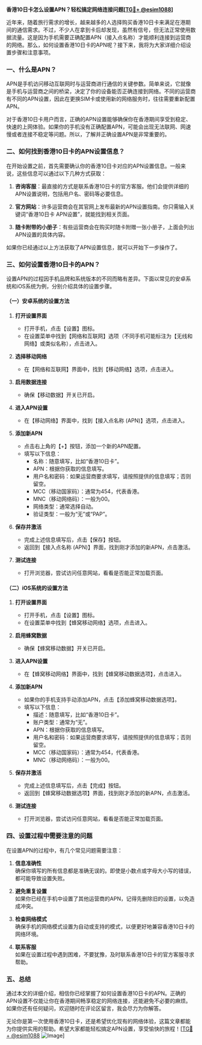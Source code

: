 **香港10日卡怎么设置APN？轻松搞定网络连接问题[[TG💪+ @esim1088](https://t.me/s/esim1088)]**

近年来，随着旅行需求的增长，越来越多的人选择购买香港10日卡来满足在港期间的通信需求。不过，不少人在拿到卡后却发现，虽然有信号，但无法正常使用数据流量。这是因为手机需要正确配置APN（接入点名称）才能顺利连接到运营商的网络。那么，如何设置香港10日卡的APN呢？接下来，我将为大家详细介绍设置步骤和注意事项。

### 一、什么是APN？

APN是手机访问移动互联网时与运营商进行通信的关键参数。简单来说，它就像是手机与运营商之间的桥梁，决定了你的设备能否正确连接到网络。不同的运营商有不同的APN设置，因此在更换SIM卡或使用新的网络服务时，往往需要重新配置APN。

对于香港10日卡用户而言，正确的APN设置能够确保你在香港期间享受到稳定、快速的上网体验。如果你的手机没有正确配置APN，可能会出现无法联网、网速慢或者连接不稳定等问题。所以，了解并正确设置APN是非常重要的。

### 二、如何找到香港10日卡的APN设置信息？

在开始设置之前，首先需要确认你的香港10日卡对应的APN设置信息。一般来说，这些信息可以通过以下几种方式获取：

1. **咨询客服**：最直接的方式是联系香港10日卡的官方客服。他们会提供详细的APN设置说明，包括用户名、密码等必要信息。
   
2. **官方网站**：许多运营商会在其官网上发布最新的APN设置指南。你只需输入关键词“香港10日卡 APN设置”，就能找到相关页面。

3. **随卡附带的小册子**：有些运营商会在购买时随卡附赠一张小册子，上面会列出APN设置的具体内容。

如果你已经通过以上方法获取了APN设置信息，就可以开始下一步操作了。

### 三、如何设置香港10日卡的APN？

设置APN的过程因手机品牌和系统版本的不同而略有差异。下面以常见的安卓系统和iOS系统为例，分别介绍具体的设置步骤。

#### （一）安卓系统的设置方法

1. **打开设置界面**
   - 打开手机，点击【设置】图标。
   - 在设置菜单中找到【网络和互联网】选项（不同手机可能标注为【无线和网络】或类似名称），点击进入。

2. **选择移动网络**
   - 在【网络和互联网】界面中，找到【移动网络】选项，点击进入。

3. **启用数据连接**
   - 确保【移动数据】开关已开启。

4. **进入APN设置**
   - 在【移动网络】界面中，找到【接入点名称 (APN)】选项，点击进入。

5. **添加新APN**
   - 点击右上角的【+】按钮，添加一个新的APN配置。
   - 填写以下信息：
     - 名称：随意填写，比如“香港10日卡”。
     - APN：根据你获取的信息填写。
     - 用户名和密码：如果运营商要求填写，请按照提供的信息填写；否则留空。
     - MCC（移动国家码）：通常为454，代表香港。
     - MNC（移动网络码）：一般为00。
     - 网络类型：通常选择自动。
     - 验证类型：一般为“无”或“PAP”。

6. **保存并激活**
   - 完成上述信息填写后，点击【保存】按钮。
   - 返回到【接入点名称 (APN)】界面，找到刚才添加的新APN，点击激活。

7. **测试连接**
   - 打开浏览器，尝试访问任意网站，看看是否能正常加载页面。

#### （二）iOS系统的设置方法

1. **打开设置界面**
   - 打开手机，点击【设置】图标。
   - 在设置菜单中找到【蜂窝移动网络】选项，点击进入。

2. **启用蜂窝数据**
   - 确保【蜂窝移动数据】开关已开启。

3. **进入APN设置**
   - 在【蜂窝移动网络】界面中，找到【蜂窝移动数据选项】，点击进入。

4. **添加新APN**
   - 如果你的手机支持手动添加APN，点击【添加蜂窝移动数据选项】。
   - 填写以下信息：
     - 描述：随意填写，比如“香港10日卡”。
     - 账户类型：通常为“无”。
     - APN：根据你获取的信息填写。
     - 用户名和密码：如果运营商要求填写，请按照提供的信息填写；否则留空。
     - MCC（移动国家码）：通常为454，代表香港。
     - MNC（移动网络码）：一般为00。

5. **保存并激活**
   - 完成上述信息填写后，点击【完成】按钮。
   - 返回到【蜂窝移动数据选项】界面，找到刚才添加的新APN，点击激活。

6. **测试连接**
   - 打开浏览器，尝试访问任意网站，看看是否能正常加载页面。

### 四、设置过程中需要注意的问题

在设置APN的过程中，有几个常见问题需要注意：

1. **信息准确性**  
   确保你填写的所有信息都是准确无误的。即使是小数点或字母大小写的错误，都可能导致设置失败。

2. **避免重复设置**  
   如果你已经在手机中设置了其他运营商的APN，记得先删除旧的设置，以免造成冲突。

3. **检查网络模式**  
   确保手机的网络模式设置为自动或支持的模式，以便更好地兼容香港10日卡的网络环境。

4. **联系客服**  
   如果在设置过程中遇到困难，不要犹豫，及时联系香港10日卡的官方客服寻求帮助。

### 五、总结

通过本文的详细介绍，相信你已经掌握了如何设置香港10日卡的APN。正确的APN设置不仅能让你在香港期间畅享稳定的网络连接，还能避免不必要的麻烦。如果你还有任何疑问，欢迎随时在评论区留言，我会尽力为你解答。

无论你是第一次使用香港10日卡，还是希望优化现有的网络体验，这篇文章都能为你提供实用的帮助。希望大家都能轻松搞定APN设置，享受愉快的旅程！[[TG💪+ @esim1088](https://t.me/s/esim1088) ![Image](https://i.postimg.cc/4NQfJmqS/Snipaste-2025-05-13-00-14-12.png)]